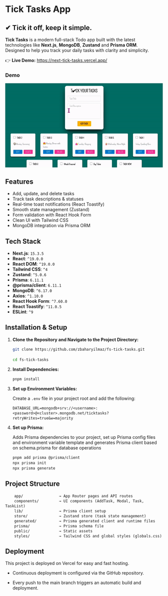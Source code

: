# Tick Tasks App

## ✔︎ Tick it off, keep it simple.

**Tick Tasks** is a modern full-stack Todo app built with the latest technologies like **Next.js**, **MongoDB**, **Zustand** and **Prisma ORM**.  
Designed to help you track your daily tasks with clarity and simplicity.

👉 **Live Demo:** https://next-tick-tasks.vercel.app/

### Demo

![Tick Tasks Demo](./public/ticktasks-demo.gif)

## Features

- Add, update, and delete tasks
- Track task descriptions & statuses
- Real-time toast notifications (React Toastify)
- Smooth state management (Zustand)
- Form validation with React Hook Form
- Clean UI with Tailwind CSS
- MongoDB integration via Prisma ORM

## Tech Stack

- **Next.js**: `15.3.5`
- **React**: `^19.0.0`
- **React DOM**: `^19.0.0`
- **Tailwind CSS**: `^4`
- **Zustand**: `^5.0.6`
- **Prisma**: `6.11.1`
- **@prisma/client**: `6.11.1`
- **MongoDB**: `^6.17.0`
- **Axios**: `^1.10.0`
- **React Hook Form**: `^7.60.0`
- **React Toastify**: `^11.0.5`
- **ESLint**: `^9`

## Installation & Setup

1. **Clone the Repository and Navigate to the Project Directory:**

   ```bash
   git clone https://github.com/zbaharyilmaz/fs-tick-tasks.git

   cd fs-tick-tasks
   ```

2. **Install Dependencies:**

   ```bash
   pnpm install
   ```

3. **Set up Environment Variables:**

   Create a `.env` file in your project root and add the following:

   ```env
   DATABASE_URL=mongodb+srv://<username>:<password>@<cluster>.mongodb.net/ticktasks?retryWrites=true&w=majority
   ```

4. **Set up Prisma:**

   Adds Prisma dependencies to your project, set up Prisma config files and environment variable template and generates Prisma client based on schema.prisma for database operations

   ```bash
   pnpm add prisma @prisma/client
   npx prisma init
   npx prisma generate
   ```

## Project Structure

```plaintext
    app/                → App Router pages and API routes
    components/         → UI components (AddTask, Modal, Task, TaskList)
    lib/                → Prisma client setup
    store/              → Zustand store (task state management)
    generated/          → Prisma generated client and runtime files
    prisma/             → Prisma schema file
    public/             → Static assets
    styles/             → Tailwind CSS and global styles (globals.css)
```

## Deployment

This project is deployed on Vercel for easy and fast hosting.

- Continuous deployment is configured via the GitHub repository.

- Every push to the main branch triggers an automatic build and deployment.
